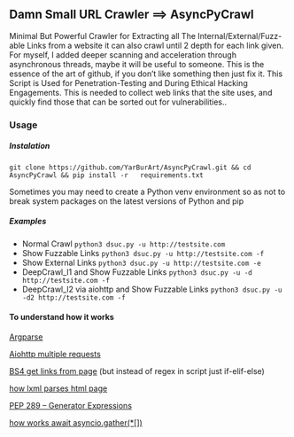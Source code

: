 ## Damn Small URL Crawler ==> AsyncPyCrawl
Minimal But Powerful Crawler for Extracting all The Internal/External/Fuzz-able Links from a website it can also crawl until 2 depth for each link given. For myself, I added deeper scanning and acceleration through asynchronous threads, maybe it will be useful to someone. This is the essence of the art of github, if you don’t like something then just fix it. This Script is Used for Penetration-Testing and During Ethical Hacking Engagements. This is needed to collect web links that the site uses, and quickly find those that can be sorted out for vulnerabilities..
### Usage 
##### Instalation
`git clone https://github.com/YarBurArt/AsyncPyCrawl.git && cd AsyncPyCrawl && pip install -r	requirements.txt`

Sometimes you may need to create a Python venv environment so as not to break system packages on the latest versions of Python and pip

##### Examples 
 - Normal Crawl
`python3 dsuc.py -u http://testsite.com`
 - Show Fuzzable Links 
`python3 dsuc.py -u http://testsite.com -f` 
 - Show External Links 
`python3 dsuc.py -u http://testsite.com -e` 
 - DeepCrawl_l1 and Show Fuzzable Links 
`python3 dsuc.py -u -d http://testsite.com -f`
 - DeepCrawl_l2 via aiohttp and Show Fuzzable Links 
`python3 dsuc.py -u -d2 http://testsite.com -f`

#### To understand how it works
[Argparse](https://mkaz.blog/working-with-python/argparse)

[Aiohttp multiple requests](https://www.slingacademy.com/article/python-aiohttp-sending-multiple-requests-concurrently/)

[BS4 get links from page](https://www.geeksforgeeks.org/beautifulsoup-scraping-link-from-html/) (but instead of regex in script just if-elif-else)

[how lxml parses html page](https://github.com/lxml/lxml/blob/master/doc/main.txt)

[PEP 289 – Generator Expressions](https://peps.python.org/pep-0289/)

[how works await asyncio.gather(*[])](https://docs.python.org/3/library/asyncio-task.html#awaitables)
